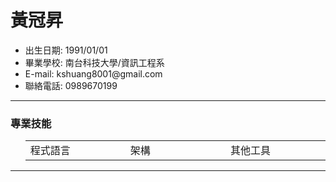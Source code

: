 <h1 dir="auto">黃冠昇</h1>
<ul dir="auto">
<li>出生日期: 1991/01/01</li>
<li>畢業學校: 南台科技大學/資訊工程系</li>
<li>E-mail: kshuang8001@gmail.com</a></li>
<li>聯絡電話: 0989670199</li> 
</ul>
<hr>
<h3 dir="auto">專業技能</h3>
<ul dir="auto"> 
	<table>
	<tr>
		<td width="300px">程式語言</td>
		<td width="300px">架構</td>
		<td width="300px">其他工具</td>
	</tr>
	</table>
</ul>
<hr>
